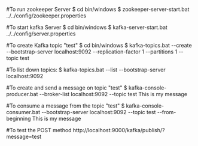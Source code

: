 #To run zookeeper Server
$ cd bin/windows
$ zookeeper-server-start.bat ../../config/zookeeper.properties

#To start kafka Server
$ cd bin/windows
$ kafka-server-start.bat ../../config/server.properties

#To create Kafka topic "test"
$ cd bin/windows
$ kafka-topics.bat --create --bootstrap-server localhost:9092 --replication-factor 1 --partitions 1 --topic test

#To list down topics:
$ kafka-topics.bat --list --bootstrap-server localhost:9092

#To create and send a message on topic "test"
$ kafka-console-producer.bat --broker-list localhost:9092 --topic test
This is my message

#To consume a message from the topic "test"
$ kafka-console-consumer.bat --bootstrap-server localhost:9092 --topic test --from-beginning
This is my message

#To test the POST method
http://localhost:9000/kafka/publish/?message=test